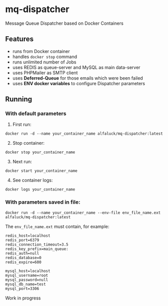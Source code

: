 # mq-dispatcher
Message Queue Dispatcher based on Docker Containers

## Features

- runs from Docker container
- handles `docker stop` command
- runs unlimited number of Jobs
- uses REDIS as queue-server and MySQL as main data-server
- uses PHPMailer as SMTP client
- uses **Deferred-Queue** for those emails which were been failed
- uses **ENV docker variables** to configure Dispatcher parameters

## Running

### With default parameters
1) First run:

`docker run -d --name your_container_name alfaluck/mq-dispatcher:latest`

2) Stop container:

`docker stop your_container_name`

3) Next run:

`docker start your_container_name`

4) See container logs:

`docker logs your_container_name`

### With parameters saved in file:

`docker run -d --name your_container_name --env-file env_file_name.ext alfaluck/mq-dispatcher:latest`

The `env_file_name.ext` must contain, for example:

```
redis_host=localhost
redis_port=6379
redis_connection_timeout=3.5
redis_key_prefix=main_queue:
redis_auth=null
redis_database=0
redis_expire=600

mysql_host=localhost
mysql_username=root
mysql_password=null
mysql_db_name=test
mysql_port=3306
```

Work in progress